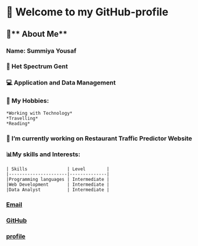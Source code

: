 # 👋 **Welcome to my GitHub-profile**
## 📌** About Me**
### Name: Summiya Yousaf
### 🏫 Het Spectrum Gent
### 💻 Application and Data Management
### 🎯 My Hobbies:
    *Working with Technology*
    *Travelling*
    *Reading*
### 🔭 I’m currently working on Restaurant Traffic Predictor Website
### 📊My skills and Interests:
    | Skills               | Level        |
    |----------------------|--------------|
    |Programming languages | Intermediate |
    |Web Development       | Intermediate |
    |Data Analyst          | Intermediate |

 ### [Email](summiyayousaf06@gmail.com)
 ### [GitHub](https://github.com/imsky2006/imsky2006.git)
 ### [profile](https://photos.app.goo.gl/WwACvmToeQA14EkN6)

